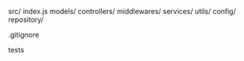src/
   index.js
   models/
   controllers/
   middlewares/
   services/
   utils/
   config/
   repository/

.gitignore

tests